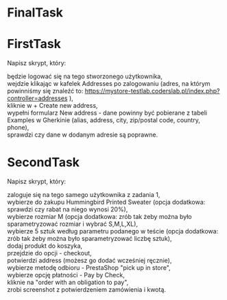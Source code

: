 # FinalTask

# FirstTask
Napisz skrypt, który:<br>

będzie logować się na tego stworzonego użytkownika,<br>
wejdzie klikając w kafelek Addresses po zalogowaniu (adres, na którym powinniśmy się znaleźć to: https://mystore-testlab.coderslab.pl/index.php?controller=addresses ),<br>
kliknie w + Create new address,<br>
wypełni formularz New address - dane powinny być pobierane z tabeli Examples w Gherkinie (alias, address, city, zip/postal code, country, phone), <br>
sprawdzi czy dane w dodanym adresie są poprawne.<br>

# SecondTask

Napisz skrypt, który:<br>

zaloguje się na tego samego użytkownika z zadania 1,<br>
wybierze do zakupu Hummingbird Printed Sweater (opcja dodatkowa: sprawdzi czy rabat na niego wynosi 20%),<br>
wybierze rozmiar M (opcja dodatkowa: zrób tak żeby można było sparametryzować rozmiar i wybrać S,M,L,XL),<br>
wybierze 5 sztuk według parametru podanego w teście (opcja dodatkowa: zrób tak żeby można było sparametryzować liczbę sztuk),<br>
dodaj produkt do koszyka,<br>
przejdzie do opcji - checkout,<br>
potwierdzi address (możesz go dodać wcześniej ręcznie),<br>
wybierze metodę odbioru - PrestaShop "pick up in store",<br>
wybierze opcję płatności - Pay by Check,<br>
kliknie na "order with an obligation to pay",<br>
zrobi screenshot z potwierdzeniem zamówienia i kwotą.<br>
